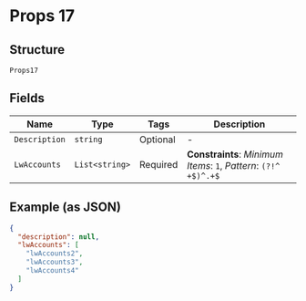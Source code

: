 
# Props 17

## Structure

`Props17`

## Fields

| Name | Type | Tags | Description |
|  --- | --- | --- | --- |
| `Description` | `string` | Optional | - |
| `LwAccounts` | `List<string>` | Required | **Constraints**: *Minimum Items*: `1`, *Pattern*: `(?!^ +$)^.+$` |

## Example (as JSON)

```json
{
  "description": null,
  "lwAccounts": [
    "lwAccounts2",
    "lwAccounts3",
    "lwAccounts4"
  ]
}
```

